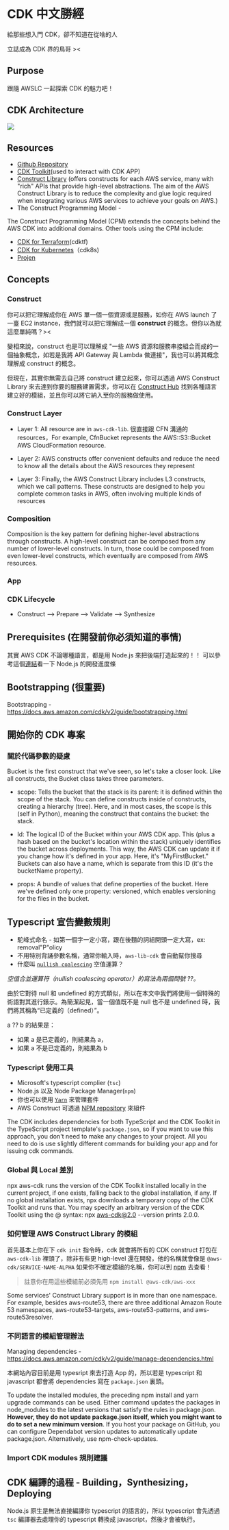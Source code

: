 # CDK 中文勝經

給那些想入門 CDK，卻不知道在從啥的人

立誌成為 CDK 界的鳥哥 ><

## Purpose
跟隨 AWSLC 一起探索 CDK 的魅力吧！



## CDK Architecture


![](./pictures/AppStacks.png)

## Resources

* [Github Repository](https://github.com/aws-samples/aws-cdk-examples)
*  [CDK Toolkit](https://docs.aws.amazon.com/cdk/v2/guide/cli.html)(used to interact with CDK APP)
*  [Construct Library](https://docs.aws.amazon.com/cdk/v2/guide/constructs.html) (offers constructs for each AWS service, many with "rich" APIs that provide high-level abstractions. The aim of the AWS Construct Library is to reduce the complexity and glue logic required when integrating various AWS services to achieve your goals on AWS.)
*  The Construct Programming Model -

The Construct Programming Model (CPM) extends the concepts behind the AWS CDK into additional domains. Other tools using the CPM include:

* [CDK for Terraform](https://www.terraform.io/docs/cdktf/index.html)(cdktf)
* [CDK for Kubernetes](https://cdk8s.io/)（cdk8s)
* [Projen](https://github.com/projen/projen)




## Concepts
### Construct

你可以把它理解成你在 AWS 單一個一個資源或是服務，如你在 AWS launch 了一臺 EC2 instance，我們就可以把它理解成一個 **construct** 的概念。但你以為就這麼單純嗎？>< 

變相來說，construct 也是可以理解成 "一些 AWS 資源和服務串接組合而成的一個抽象概念，如若是我將 API Gateway 與 Lambda 做連接"，我也可以將其概念理解成 construct 的概念。

但現在，其實你無需去自己將 construct 建立起來，你可以透過 AWS Construct Library 來去達到你要的服務建置需求，你可以在 [Construct Hub](https://constructs.dev/search?q=&cdk=aws-cdk&cdkver=2&sort=downloadsDesc&offset=0) 找到各種語言建立好的模組，並且你可以將它納入至你的服務做使用。

### Construct Layer 

* Layer 1:
All resource are in `aws-cdk-lib`. 很直接跟 CFN 溝通的 resources，For example, CfnBucket represents the AWS::S3::Bucket AWS CloudFormation resource. 

* Layer 2: AWS constructs offer convenient defaults and reduce the need to know all the details about the AWS resources they represent
  
* Layer 3: Finally, the AWS Construct Library includes L3 constructs, which we call patterns. These constructs are designed to help you complete common tasks in AWS, often involving multiple kinds of resources

### Composition

Composition is the key pattern for defining higher-level abstractions through constructs. A high-level construct can be composed from any number of lower-level constructs. In turn, those could be composed from even lower-level constructs, which eventually are composed from AWS resources.







### App

### CDK Lifecycle

* Construct --> Prepare --> Validate --> Synthesize 


## Prerequisites (在開發前你必須知道的事情)

其實 AWS CDK 不論哪種語言，都是用 Node.js 來把後端打造起來的！！ 可以參考這個[連結](https://github.com/nodejs/release#release-schedule)看一下 Node.js 的開發進度條





## Bootstrapping (很重要)




Bootstrapping - https://docs.aws.amazon.com/cdk/v2/guide/bootstrapping.html



## 開始你的 CDK 專案



### 關於代碼參數的疑慮

Bucket is the first construct that we've seen, so let's take a closer look. Like all constructs, the Bucket class takes three parameters.

* scope: Tells the bucket that the stack is its parent: it is defined within the scope of the stack. You can define constructs inside of constructs, creating a hierarchy (tree). Here, and in most cases, the scope is this (self in Python), meaning the construct that contains the bucket: the stack.

* Id: The logical ID of the Bucket within your AWS CDK app. This (plus a hash based on the bucket's location within the stack) uniquely identifies the bucket across deployments. This way, the AWS CDK can update it if you change how it's defined in your app. Here, it's "MyFirstBucket." Buckets can also have a name, which is separate from this ID (it's the bucketName property).

* props: A bundle of values that define properties of the bucket. Here we've defined only one property: versioned, which enables versioning for the files in the bucket.




## Typescript 宣告變數規則

* 駝峰式命名 - 如第一個字一定小寫，跟在後麵的詞組開頭一定大寫，ex: removal"P"olicy
* 不用特別背誦參數名稱，通常你輸入時，`aws-lib-cdk` 會自動幫你搜尋
* 什麼叫 [`nullish coalescing`](https://zh.javascript.info/nullish-coalescing-operator) 空值運算？

*空值合並運算符（nullish coalescing operator）的寫法為兩個問號 ??。*

由於它對待 null 和 undefined 的方式類似，所以在本文中我們將使用一個特殊的術語對其進行錶示。為簡潔起見，當一個值既不是 null 也不是 undefined 時，我們將其稱為“已定義的（defined）”。

a ?? b 的結果是：

* 如果 a 是已定義的，則結果為 a，
* 如果 a 不是已定義的，則結果為 b


### Typescript 使用工具

* Microsoft's typescript complier (`tsc`)
* Node.js 以及 Node Package Manager(`npm`)
* 你也可以使用 [`Yarn`](https://yarnpkg.com/) 來管理套件
* AWS Construct 可透過 [NPM repository](https://www.npmjs.com/) 來組件

The CDK includes dependencies for both TypeScript and the CDK Toolkit in the TypeScript project template's `package.json`, so if you want to use this approach, you don't need to make any changes to your project. All you need to do is use slightly different commands for building your app and for issuing cdk commands. 

### Global 與 Local 差別


npx aws-cdk runs the version of the CDK Toolkit installed locally in the current project, if one exists, falling back to the global installation, if any. If no global installation exists, npx downloads a temporary copy of the CDK Toolkit and runs that. You may specify an arbitrary version of the CDK Toolkit using the @ syntax: npx aws-cdk@2.0 --version prints 2.0.0. 



### 如何管理 AWS Construct Library 的模組

首先基本上你在下 `cdk init` 指令時，cdk 就會將所有的 CDK construct 打包在 `aws-cdk-lib` 裡頭了，除非有些更 high-level 還在開發，他的名稱就會像是 `@aws-cdk/SERVICE-NAME-ALPHA` 如果你不確定模組的名稱，你可以到 [npm](https://www.npmjs.com/search?q=%40aws-cdk) 去查看！

> 註意你在用這些模組前必須先用 `npm install @aws-cdk/aws-xxx`


Some services' Construct Library support is in more than one namespace. For example, besides aws-route53, there are three additional Amazon Route 53 namespaces, aws-route53-targets, aws-route53-patterns, and aws-route53resolver.



### 不同語言的模組管理辦法

Managing dependencies - https://docs.aws.amazon.com/cdk/v2/guide/manage-dependencies.html

本網站內容目前是用 typesript 來去打造 App 的，所以若是 typescript 和 javascript 都會將 dependencies 寫在 `package.json` 裏頭。




To update the installed modules, the preceding npm install and yarn upgrade commands can be used. Either command updates the packages in node_modules to the latest versions that satisfy the rules in package.json. **However, they do not update package.json itself, which you might want to do to set a new minimum version**. If you host your package on GitHub, you can configure Dependabot version updates to automatically update package.json. Alternatively, use npm-check-updates.



### Import CDK modules 規則建議


## CDK 編譯的過程 - Building，Synthesizing，Deploying

Node.js 原生是無法直接編譯你 typescript 的語言的，所以 typescript 會先透過 `tsc` 編譯器去處理你的 typescript 轉換成 javascript，然後才會被執行。






